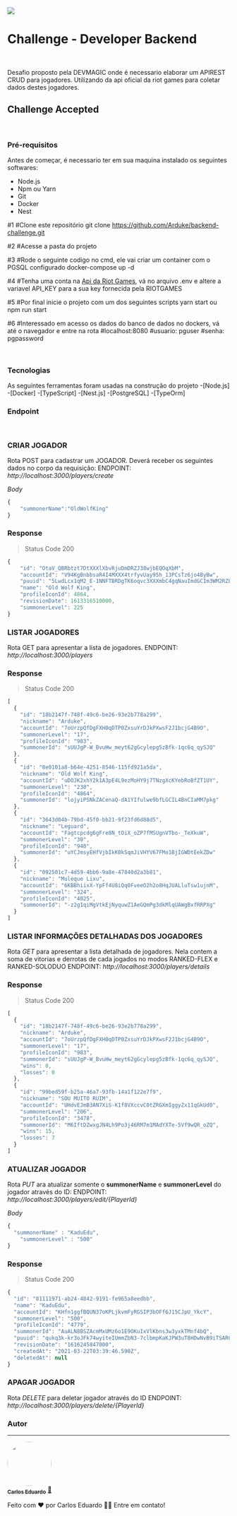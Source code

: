 <img src='https://devmagic.com.br/wp-content/uploads/2020/07/logo_footer.png'>

# Challenge - Developer Backend

<br>

Desafio proposto pela DEVMAGIC onde é necessario elaborar um APIREST CRUD para jogadores. Utilizando da api oficial da riot games para coletar dados destes jogadores.

## Challenge Accepted</a>

<br>

### Pré-requisitos

Antes de começar, é necessario ter em sua maquina instalado os seguintes softwares:
- Node.js
- Npm ou Yarn
- Git
- Docker
- Nest

#1 
#Clone este repositório
git clone https://github.com/Arduke/backend-challenge.git

#2 
#Acesse a pasta do projeto

#3
#Rode o seguinte codigo no cmd, ele vai criar um container com o PGSQL configurado
docker-compose up -d

#4
#Tenha uma conta na <a href='https://developer.riotgames.com/'>Api da Riot Games</a>, vá no arquivo .env e altere a variavel API_KEY para a sua key fornecida pela RIOTGAMES

#5
#Por final inicie o projeto com um dos seguintes scripts
yarn start 
ou
npm run start

#6 
#Interessado em acesso os dados do banco de dados no dockers, vá até o navegador e entre na rota #localhost:8080
#usuario: pguser
#senha: pgpassword

<br>

### Tecnologias

As seguintes ferramentas foram usadas na construção do projeto
-[Node.js]
-[Docker]
-[TypeScript]
-[Nest.js]
-[PostgreSQL]
-[TypeOrm]


### Endpoint

<br>


### **CRIAR JOGADOR**

Rota POST para cadastrar um JOGADOR. Deverá receber os seguintes dados no corpo da requisição:
ENDPOINT: *http://localhost:3000/players/create*

_Body_

```javascript
{
	"summonerName":"OldWolfKing"
}
```
### **Response**

> Status Code 200

```javascript
{
    "id": "OtaV_QBRbtzt7DtXXXlXbvRjuDmDRZJ38wjbEQOqXbM",
    "accountId": "V94KgBnbbsaR4I4MXXX4trfyvUay95h_13PCsTz6jo4ByBw",
    "puuid": "5LwdLcx1qM2_E-1NNFTBRDgTK6oqvc3XXXmbC4gqNauImdGCIm3WM2RZLBNcIyui-sXc2Q",
    "name": "Old Wolf King",
    "profileIconId": 4864,
    "revisionDate": 1613316510000,
    "summonerLevel": 225
}
```

### **LISTAR JOGADORES**

Rota GET para apresentar a lista de jogadores.
ENDPOINT: *http://localhost:3000/players*

### **Response**

> Status Code 200
```javascript 
[
  {
    "id": "18b2147f-748f-49c6-be26-93e2b778a299",
    "nickname": "Arduke",
    "accountId": "7oUrzpQfDgFXH0qDTP0ZxsuYrDJkPXwsF2J1bcjG4B9O",
    "summonerLevel": "17",
    "profileIconId": "983",
    "summonerId": "sUUJgP-W_BvuHw_meyt62gGcylepg5zBfk-1qc6q_qySJQ"
  },
  {
    "id": "8e0101a8-b64e-4251-8546-115fd921a5da",
    "nickname": "Old Wolf King",
    "accountId": "uDOJK2xhY2k1A3pE4L9ezMoHY9j7TNzgXcKYebRoBfZT1UY",
    "summonerLevel": "230",
    "profileIconId": "4864",
    "summonerId": "lojyiPSNkZACenaQ-dA1YIfulwe9bfLGCIL4BnCIaMM7pkg"
  },
  {
    "id": "3643d04b-79bd-45f0-bb21-9f23fd6d88d5",
    "nickname": "Leguard",
    "accountId": "Fagtcpcdg6gFre8N_tOiX_oZP7fMSUgnVTbo-_TeXkuW",
    "summonerLevel": "30",
    "profileIconId": "940",
    "summonerId": "uYCJmsyEHfVjbIkK0kSqmJiVHYV67FMo1BjIGWDtEekZDw"
  },
  {
    "id": "092501c7-4d59-4bb6-9a8e-47840d2a3b81",
    "nickname": "Muleque Lixu",
    "accountId": "6KBBhiixX-YpFf4U8iQq0FveeO2h2o8HqJUALluTsw1ujnM",
    "summonerLevel": "324",
    "profileIconId": "4025",
    "summonerId": "-z2g1qiMgVtkEjNyquwZ1AeGQmPg3dkMlqUAWgBxfRRPXg"
  }
]
```

### **LISTAR INFORMAÇÕES DETALHADAS DOS JOGADORES**

Rota *GET* para apresentar a lista detalhada de jogadores. Nela contem a soma de vitorias e derrotas de cada jogados no modos RANKED-FLEX e RANKED-SOLODUO 
ENDPOINT: *http://localhost:3000/players/details*



### **Response**

> Status Code 200
```javascript
[
  {
    "id": "18b2147f-748f-49c6-be26-93e2b778a299",
    "nickname": "Arduke",
    "accountId": "7oUrzpQfDgFXH0qDTP0ZxsuYrDJkPXwsF2J1bcjG4B9O",
    "summonerLevel": "17",
    "profileIconId": "983",
    "summonerId": "sUUJgP-W_BvuHw_meyt62gGcylepg5zBfk-1qc6q_qySJQ",
    "wins": 0,
    "losses": 0
  },
  {
    "id": "99bed59f-b25a-46a7-93fb-14a1f122e7f9",
    "nickname": "SOU MUITO RUIM",
    "accountId": "UHdvEJmB3AN7XiS-K1f8VXccvC0tZRGXmIggyZx11qGkUd0",
    "summonerLevel": "206",
    "profileIconId": "3478",
    "summonerId": "M6IftDZwxgJN4Lh9Po3j46RM7m1MAdYXTe-5Vf9wQR_oZQ",
    "wins": 15,
    "losses": 7
  }
]
``` 

### **ATUALIZAR JOGADOR**

Rota *PUT* ara atualizar somente o **summonerName** e **summonerLevel** do jogador através do ID:
ENDPOINT: *http://localhost:3000/players/edit/{PlayerId}*

_Body_

```javascript
{
  "summonerName" : "KaduEdu",
	"summonerLevel" : "500"
}
```
### **Response**

> Status Code 200
```javascript
{
  "id": "81111971-ab24-4842-9191-fe965a8eedbb",
  "name": "KaduEdu",
  "accountId": "KHfn1ggfBQUN37oKPLjkvmFyRGSIP3bOFf6J15CJpU_YkcY",
  "summonerLevel": "500",
  "profileIconId": "4779",
  "summonerId": "AuALN8BSZAcmMxUMz6o1E9OKuIxVlKbns3w3yxkTMnf4bQ",
  "puuid": "qukq3k-kr3oJFk74wyiteIUmmZbN3-7clbmpKaKJPW3uT8HDwNvB9iTSARCXdVHuBM7jErHT9L9iZg",
  "revisionDate": "1616245847000",
  "createdAt": "2021-03-22T03:39:46.590Z",
  "deletedAt": null
}
```

### **APAGAR JOGADOR**

Rota *DELETE* para deletar jogador através do ID
ENDPOINT: *http://localhost:3000/players/delete/{PlayerId}*


### Autor
---

<a href="https://github.com/Arduke/">
 <img style="border-radius: 50%;" src="https://avatars.githubusercontent.com/u/23370502?s=400&u=e90105ccb424867e8579d4a54bc09227e7c92eaf&v=4" width="100px;" alt=""/>
 <br />
 <sub><b>Carlos Eduardo</b></sub></a> <a href="https://github.com/Arduke/" title="KDUDEV">🚀</a>


Feito com ❤️ por Carlos Eduardo 👋🏽 Entre em contato!
